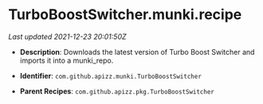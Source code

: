 # TurboBoostSwitcher.munki.recipe

_Last updated 2021-12-23 20:01:50Z_

- **Description**: Downloads the latest version of Turbo Boost Switcher and imports it into a munki_repo.

- **Identifier**: `com.github.apizz.munki.TurboBoostSwitcher`

- **Parent Recipes**: `com.github.apizz.pkg.TurboBoostSwitcher`
